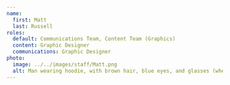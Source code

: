 ```yaml
---
name:
  first: Matt
  last: Russell
roles:
  default: Communications Team, Content Team (Graphics)
  content: Graphic Designer
  communications: Graphic Designer
photo:
  image: ../../images/staff/Matt.png
  alt: Man wearing hoodie, with brown hair, blue eyes, and glasses (when viewing at a distance is required).
---
```

